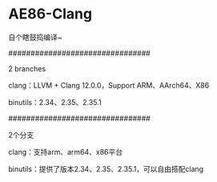 # AE86-Clang

自个瞎鼓捣编译~

################################


2 branches

clang：LLVM + Clang 12.0.0，Support ARM、AArch64、X86

binutils：2.34、2.35、2.35.1


################################

2个分支

clang：支持arm、arm64、x86平台

binutils：提供了版本2.34、2.35、2.35.1，可以自由搭配clang

